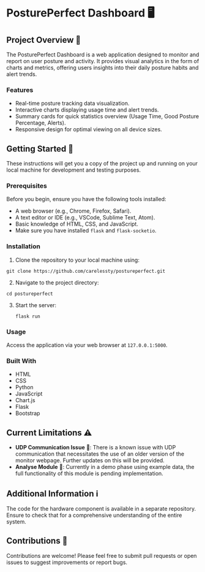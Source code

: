 # PosturePerfect Dashboard 🖥️

## Project Overview 📖

The PosturePerfect Dashboard is a web application designed to monitor and report on user posture and activity. It provides visual analytics in the form of charts and metrics, offering users insights into their daily posture habits and alert trends.

### Features 

- Real-time posture tracking data visualization.
- Interactive charts displaying usage time and alert trends.
- Summary cards for quick statistics overview (Usage Time, Good Posture Percentage, Alerts).
- Responsive design for optimal viewing on all device sizes.

## Getting Started 🚀

These instructions will get you a copy of the project up and running on your local machine for development and testing purposes.

### Prerequisites

Before you begin, ensure you have the following tools installed:

- A web browser (e.g., Chrome, Firefox, Safari).
- A text editor or IDE (e.g., VSCode, Sublime Text, Atom).
- Basic knowledge of HTML, CSS, and JavaScript.
- Make sure you have installed `flask` and `flask-socketio`.

### Installation

1. Clone the repository to your local machine using:

```git clone https://github.com/carelessty/postureperfect.git```

2. Navigate to the project directory:

```cd postureperfect```

3. Start the server:
   ```
   flask run
   ```

### Usage

Access the application via your web browser at `127.0.0.1:5000`.
   
### Built With
- HTML
- CSS
- Python
- JavaScript
- Chart.js
- Flask
- Bootstrap


## Current Limitations ⚠️

- **UDP Communication Issue** 📡: There is a known issue with UDP communication that necessitates the use of an older version of the monitor webpage. Further updates on this will be provided.
- **Analyse Module** 🚧: Currently in a demo phase using example data, the full functionality of this module is pending implementation.

## Additional Information ℹ️

The code for the hardware component is available in a separate repository. Ensure to check that for a comprehensive understanding of the entire system.

## Contributions 👐

Contributions are welcome! Please feel free to submit pull requests or open issues to suggest improvements or report bugs.
